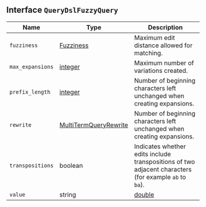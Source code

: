 ## Interface `QueryDslFuzzyQuery`

| Name | Type | Description |
| - | - | - |
| `fuzziness` | [Fuzziness](./Fuzziness.md) | Maximum edit distance allowed for matching. |
| `max_expansions` | [integer](./integer.md) | Maximum number of variations created. |
| `prefix_length` | [integer](./integer.md) | Number of beginning characters left unchanged when creating expansions. |
| `rewrite` | [MultiTermQueryRewrite](./MultiTermQueryRewrite.md) | Number of beginning characters left unchanged when creating expansions. |
| `transpositions` | boolean | Indicates whether edits include transpositions of two adjacent characters (for example `ab` to `ba`). |
| `value` | string | [double](./double.md) | boolean | Term you wish to find in the provided field. |
